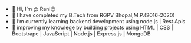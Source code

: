 - 👋 Hi, I’m @ Rani😊
- 🌱 I have completed my B.Tech from RGPV Bhopal,M.P.(2016-2020)
- 👀 I’m currently learning backend development using node.js | Rest Apis
- 🤪 improving my knowlege by building projects using HTML | CSS | Bootstrape | JavaScript | Node.js | Express.js | MongoDB 


<!---
ranisaini0131/ranisaini0131 is a ✨ special ✨ repository because its `README.md` (this file) appears on your GitHub profile.
You can click the Preview link to take a look at your changes.
--->
